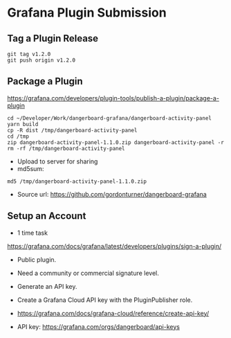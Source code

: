 # Grafana Plugin Submission

## Tag a Plugin Release
```
git tag v1.2.0
git push origin v1.2.0
```


## Package a Plugin
https://grafana.com/developers/plugin-tools/publish-a-plugin/package-a-plugin
  
```
cd ~/Developer/Work/dangerboard-grafana/dangerboard-activity-panel
yarn build
cp -R dist /tmp/dangerboard-activity-panel
cd /tmp
zip dangerboard-activity-panel-1.1.0.zip dangerboard-activity-panel -r
rm -rf /tmp/dangerboard-activity-panel
```

- Upload to server for sharing
- md5sum:

```
md5 /tmp/dangerboard-activity-panel-1.1.0.zip
```

- Source url:
https://github.com/gordonturner/dangerboard-grafana


## Setup an Account
- 1 time task

https://grafana.com/docs/grafana/latest/developers/plugins/sign-a-plugin/

- Public plugin. 
- Need a community or commercial signature level. 
    
- Generate an API key. 
- Create a Grafana Cloud API key with the PluginPublisher role. 
- https://grafana.com/docs/grafana-cloud/reference/create-api-key/

- API key:
https://grafana.com/orgs/dangerboard/api-keys